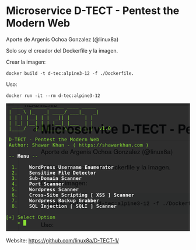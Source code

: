 # Microservice D-TECT - Pentest the Modern Web

Aporte de Argenis Ochoa Gonzalez (@linux8a)

Solo soy el creador del Dockerfile y la imagen.

Crear la imagen:

```
docker build -t d-tec:alpine3-12 -f ./Dockerfile.
```

Uso:

```
docker run -it --rm d-tec:alpine3-12
```

![Screenshot](./Screenshot.png)

Website:
https://github.com/linux8a/D-TECT-1/
